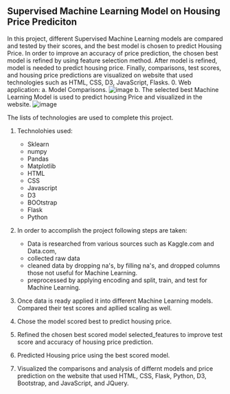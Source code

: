 ## Supervised Machine Learning Model on Housing Price Prediciton 

In this project, different Supervised Machine Learning models are compared and tested by their scores, and the best model is chosen to predict Housing Price. In order to improve an accuracy of price prediction, the chosen best model is refined by using feature selection method. After model is refined, model is needed to predict housing price. Finally, comparisons, test scores, and housing price predictions are visualized on website that used technologies such as HTML, CSS, D3, JavaScript, Flasks. 
0. Web application: 
a. Model Comparisons.
![image](https://user-images.githubusercontent.com/67448948/134741898-a367abd8-7098-4d68-a0ca-bf2f97487b6e.png)
b. The selected best Machine Learning Model is used to predict housing Price and visualized in the website.
![image](https://user-images.githubusercontent.com/67448948/134743648-95737a80-0a07-44ae-8eef-9fa6c5fa6d52.png)


The lists of technologies are used to complete this project. 
1. Technolohies used:
    * Sklearn
    * numpy
    * Pandas 
    * Matplotlib
    * HTML
    * CSS
    * Javascript
    * D3
    * BOOtstrap
    * Flask
    * Python
2. In order to accomplish the project following steps are taken:
   * Data is researched from various sources such as Kaggle.com and Data.com, 
   * collected raw data 
   * cleaned data by dropping na's, by filling na's, and dropped columns those not useful for Machine Learning. 
   * preprocessed by applying encoding and split, train, and test for Machine Learning.
    
3. Once data is ready applied it into different Machine Learning models. Compared their test scores and apllied scaling as well.
4.  Chose the model scored best to predict housing price.
5.  Refined the chosen best scored model selected_features to improve test score and accuracy of housing price prediction.
6.  Predicted Housing price using the best scored model.
7.  Visualized the comparisons and analysis of differnt models and price prediction on the website that used HTML, CSS, Flask, Python,     D3, Bootstrap, and JavaScript, and JQuery.
   
  


